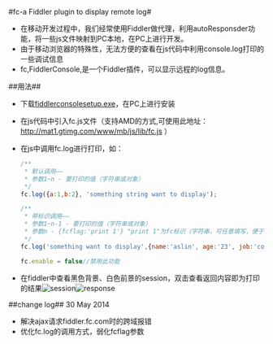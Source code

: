 #fc-a Fiddler plugin to display remote log#

* 在移动开发过程中，我们经常使用Fiddler做代理，利用autoResponsder功能，将一些js文件映射到PC本地，在PC上进行开发。
* 由于移动浏览器的特殊性，无法方便的查看在js代码中利用console.log打印的一些调试信息
* fc,FiddlerConsole,是一个Fiddler插件，可以显示远程的log信息。

##用法##
* 下载[fiddlerconsolesetup.exe](https://github.com/aslinwang/fc/blob/master/fiddlerconsolesetup.exe)，在PC上进行安装
* 在js代码中引入fc.js文件（支持AMD的方式,可使用此地址：http://mat1.gtimg.com/www/mb/js/lib/fc.js ）
* 在js中调用fc.log进行打印，如：

    ```javascript
    /**
     * 默认调用——
     * 参数1~n - 要打印的值（字符串或对象）
     */
    fc.log({a:1,b:2}, 'something string want to display');
    
    /**
     * 带标识调用——
     * 参数1~n-1 - 要打印的值（字符串或对象）
     * 参数n - {fcflag:'print 1'} "print 1"为fc标识（字符串，可任意填写，便于在fiddler中找到该次打印对应的session） 
     */
    fc.log('something want to display',{name:'aslin', age:'23', job:'code farmer'}, {fcflag:'print 1'});
    
    fc.enable = false//禁用此功能
    ```
 
* 在fiddler中查看黑色背景、白色前景的session，双击查看返回内容即为打印的结果![session](http://t2.qpic.cn/mblogpic/cf0ed62451b7fb150ede/2000)![response](http://t2.qpic.cn/mblogpic/6c5ac420425012d741d4/2000)

##change log##
30 May 2014
* 解决ajax请求fiddler.fc.com时的跨域报错
* 优化fc.log的调用方式，弱化fcflag参数